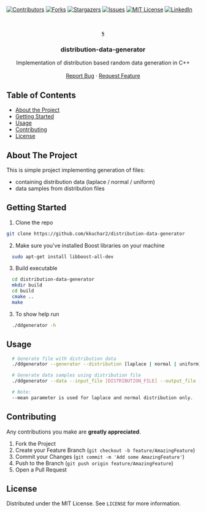 [![Contributors][contributors-shield]][contributors-url]
[![Forks][forks-shield]][forks-url]
[![Stargazers][stars-shield]][stars-url]
[![Issues][issues-shield]][issues-url]
[![MIT License][license-shield]][license-url]
[![LinkedIn][linkedin-shield]][linkedin-url]


<!-- PROJECT LOGO -->
<br />
<p align="center">
  <a href="https://github.com/kkuchar2/distribution-data-generator">
    	🌀
  </a>

  <h3 align="center">distribution-data-generator</h3>

  <p align="center">
    Implementation of distribution based random data generation in C++
    <br />
    <br />
    <a href="https://github.com/kkuchar2/distribution-data-generator/issues">Report Bug</a>
        ·
    <a href="https://github.com/kkuchar2/distribution-data-generator/issues">Request Feature</a>
  </p>
</p>



<!-- TABLE OF CONTENTS -->
## Table of Contents

* [About the Project](#about-the-project)
* [Getting Started](#getting-started)
* [Usage](#usage)
* [Contributing](#contributing)
* [License](#license)

<!-- ABOUT THE PROJECT -->
## About The Project

This is simple project implementing generation of files:
 - containing distribution data (laplace / normal / uniform)
 - data samples from distribution files

<!-- GETTING STARTED -->
## Getting Started

1. Clone the repo

  ```sh
  git clone https://github.com/kkuchar2/distribution-data-generator
  ```

2. Make sure you've installed Boost libraries on your machine

  ```sh
    sudo apt-get install libboost-all-dev
  ```

3. Build executable
```sh
  cd distribution-data-generator
  mkdir build
  cd build
  cmake ..
  make
```

3. To show help run
```sh
  ./ddgenerator -h
```

## Usage


```sh
  # Generate file with distribution data
  ./ddgenerator --generator --distribution [laplace | normal | uniform] -output_file [OUT] --mean [MEAN]

  # Generate data samples using distribution file
  ./ddgenerator --data --input_file [DISTRIBUTION_FILE] --output_file [OUT] --sample_count [SAMPLE_COUNT]

  # Note:
  --mean parameter is used for laplace and normal distribution only.
```

## Contributing

Any contributions you make are **greatly appreciated**.

1. Fork the Project
2. Create your Feature Branch (`git checkout -b feature/AmazingFeature`)
3. Commit your Changes (`git commit -m 'Add some AmazingFeature'`)
4. Push to the Branch (`git push origin feature/AmazingFeature`)
5. Open a Pull Request

<!-- LICENSE -->
## License

Distributed under the MIT License. See `LICENSE` for more information.


<!-- MARKDOWN LINKS & IMAGES -->
<!-- https://www.markdownguide.org/basic-syntax/#reference-style-links -->

[contributors-shield]: https://img.shields.io/github/contributors/kkuchar2/distribution-data-generator.svg?style=flat-square
[contributors-url]: https://github.com/kkuchar2/distribution-data-generator/graphs/contributors
[forks-shield]: https://img.shields.io/github/forks/kkuchar2/distribution-data-generator.svg?style=flat-square
[forks-url]: https://github.com/kkuchar2/distribution-data-generator/network/members
[stars-shield]: https://img.shields.io/github/stars/kkuchar2/distribution-data-generator.svg?style=flat-square
[stars-url]: https://github.com/kkuchar2/distribution-data-generator/stargazers
[issues-shield]: https://img.shields.io/github/issues/othneildrew/Best-README-Template.svg?style=flat-square
[issues-url]: https://github.com/kkuchar2/distribution-data-generator/issues
[license-shield]: https://img.shields.io/github/license/kkuchar2/distribution-data-generator?style=flat-square
[license-url]: https://github.com/kkuchar2/distribution-data-generator/blob/master/LICENSE
[linkedin-shield]: https://img.shields.io/badge/-LinkedIn-black.svg?style=flat-square&logo=linkedin&colorB=555
[linkedin-url]: https://www.linkedin.com/in/kkuchar/
[product-screenshot]: images/screenshot.png
